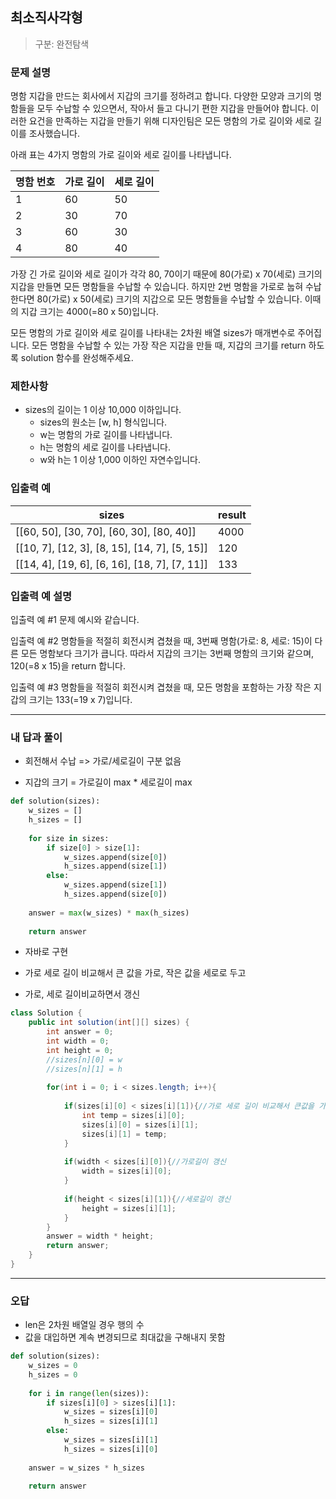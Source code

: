 ## 최소직사각형

> 구분: 완전탐색

### 문제 설명

명함 지갑을 만드는 회사에서 지갑의 크기를 정하려고 합니다. 다양한 모양과 크기의 명함들을 모두 수납할 수 있으면서, 작아서 들고 다니기 편한 지갑을 만들어야 합니다. 이러한 요건을 만족하는 지갑을 만들기 위해 디자인팀은 모든 명함의 가로 길이와 세로 길이를 조사했습니다.

아래 표는 4가지 명함의 가로 길이와 세로 길이를 나타냅니다.

| 명함 번호 | 가로 길이 | 세로 길이 |
| --------- | --------- | --------- |
| 1         | 60        | 50        |
| 2         | 30        | 70        |
| 3         | 60        | 30        |
| 4         | 80        | 40        |

가장 긴 가로 길이와 세로 길이가 각각 80, 70이기 때문에 80(가로) x 70(세로) 크기의 지갑을 만들면 모든 명함들을 수납할 수 있습니다. 하지만 2번 명함을 가로로 눕혀 수납한다면 80(가로) x 50(세로) 크기의 지갑으로 모든 명함들을 수납할 수 있습니다. 이때의 지갑 크기는 4000(=80 x 50)입니다.

모든 명함의 가로 길이와 세로 길이를 나타내는 2차원 배열 sizes가 매개변수로 주어집니다. 모든 명함을 수납할 수 있는 가장 작은 지갑을 만들 때, 지갑의 크기를 return 하도록 solution 함수를 완성해주세요.

### 제한사항

- sizes의 길이는 1 이상 10,000 이하입니다.
  - sizes의 원소는 [w, h] 형식입니다.
  - w는 명함의 가로 길이를 나타냅니다.
  - h는 명함의 세로 길이를 나타냅니다.
  - w와 h는 1 이상 1,000 이하인 자연수입니다.

### 입출력 예

| sizes                                         | result |
| --------------------------------------------- | ------ |
| [[60, 50], [30, 70], [60, 30], [80, 40]]      | 4000   |
| [[10, 7], [12, 3], [8, 15], [14, 7], [5, 15]] | 120    |
| [[14, 4], [19, 6], [6, 16], [18, 7], [7, 11]] | 133    |

### 입출력 예 설명

입출력 예 #1
문제 예시와 같습니다.

입출력 예 #2
명함들을 적절히 회전시켜 겹쳤을 때, 3번째 명함(가로: 8, 세로: 15)이 다른 모든 명함보다 크기가 큽니다. 따라서 지갑의 크기는 3번째 명함의 크기와 같으며, 120(=8 x 15)을 return 합니다.

입출력 예 #3
명함들을 적절히 회전시켜 겹쳤을 때, 모든 명함을 포함하는 가장 작은 지갑의 크기는 133(=19 x 7)입니다.

---

### 내 답과 풀이

- 회전해서 수납 => 가로/세로길이 구분 없음

- 지갑의 크기 = 가로길이 max * 세로길이 max

```python
def solution(sizes):
    w_sizes = []
    h_sizes = []
    
    for size in sizes:
        if size[0] > size[1]:
            w_sizes.append(size[0])
            h_sizes.append(size[1])
        else:
            w_sizes.append(size[1])
            h_sizes.append(size[0])
            
    answer = max(w_sizes) * max(h_sizes)
    
    return answer
```

- 자바로 구현

- 가로 세로 길이 비교해서 큰 값을 가로, 작은 값을 세로로 두고
- 가로, 세로 길이비교하면서 갱신

```java
class Solution {
    public int solution(int[][] sizes) {
        int answer = 0;
        int width = 0;
        int height = 0;
        //sizes[n][0] = w
        //sizes[n][1] = h
        
        for(int i = 0; i < sizes.length; i++){
            
            if(sizes[i][0] < sizes[i][1]){//가로 세로 길이 비교해서 큰값을 가로로, 작은값을 세로로 swap
                int temp = sizes[i][0];
                sizes[i][0] = sizes[i][1];
                sizes[i][1] = temp;
            }
            
            if(width < sizes[i][0]){//가로길이 갱신
                width = sizes[i][0];
            }
            
            if(height < sizes[i][1]){//세로길이 갱신
                height = sizes[i][1];
            }
        }
        answer = width * height;
        return answer;
    }
}
```

---

### 오답

* len은 2차원 배열일 경우 행의 수
* 값을 대입하면 계속 변경되므로 최대값을 구해내지 못함

```python
def solution(sizes):
    w_sizes = 0
    h_sizes = 0
    
    for i in range(len(sizes)):
        if sizes[i][0] > sizes[i][1]:
            w_sizes = sizes[i][0]
            h_sizes = sizes[i][1]
        else:
            w_sizes = sizes[i][1]
            h_sizes = sizes[i][0]
    
    answer = w_sizes * h_sizes
    
    return answer
```



